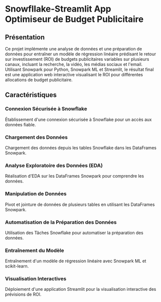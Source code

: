 # Snowfllake-Streamlit App Optimiseur de Budget Publicitaire

## Présentation

Ce projet implémente une analyse de données et une préparation de données pour entraîner un modèle de régression linéaire prédisant le retour sur investissement (ROI) de budgets publicitaires variables sur plusieurs canaux, incluant la recherche, la vidéo, les médias sociaux et l'email. Utilisant Snowpark pour Python, Snowpark ML et Streamlit, le résultat final est une application web interactive visualisant le ROI pour différentes allocations de budget publicitaire.

## Caractéristiques

### Connexion Sécurisée à Snowflake
Établissement d'une connexion sécurisée à Snowflake pour un accès aux données fiable.

### Chargement des Données
Chargement des données depuis les tables Snowflake dans les DataFrames Snowpark.

### Analyse Exploratoire des Données (EDA)
Réalisation d'EDA sur les DataFrames Snowpark pour comprendre les données.

### Manipulation de Données
Pivot et jointure de données de plusieurs tables en utilisant les DataFrames Snowpark.

### Automatisation de la Préparation des Données
Utilisation des Tâches Snowflake pour automatiser la préparation des données.

### Entraînement du Modèle
Entraînement d'un modèle de régression linéaire avec Snowpark ML et scikit-learn.

### Visualisation Interactives
Déploiement d'une application Streamlit pour la visualisation interactive des prévisions de ROI.


